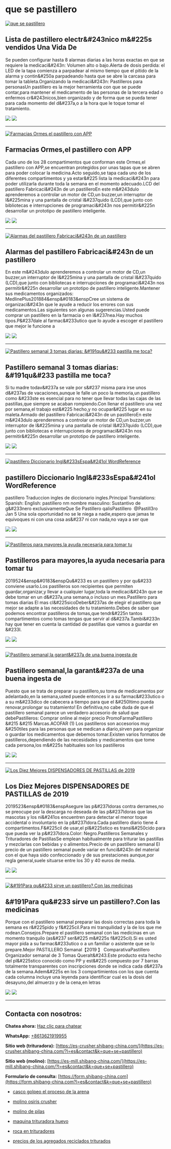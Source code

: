# que se pastillero

<a href="https://swt.shibang-china.com/?l=es&img&k=que+se+pastillero" target="_blank">![que se pastillero](http://static.shibang-china.com/all-800x300/90.jpg)</a>

## Lista de pastillero electr&#243nico m&#225s vendidos Una Vida De
Se pueden configurar hasta 8 alarmas diarias a las horas exactas en que se requiere la medicaci&#243n: Volumen alto o bajo.Alerta de dosis perdida: el LED de la tapa comienza a parpadear al mismo tiempo que el pitido de la alarma y contin&#250a parpadeando hasta que se abre la carcasa para tomar la tableta.Organizando la medicaci&#243n: Pastilleros para personasUn pastillero es la mejor herramienta con que se puede contar,para mantener el medicamento de las personas de la tercera edad o enfermos cr&#243nicos,bien organizado y de forma que se pueda tener para cada momento del d&#237a,o a la hora que le toque tomar el tratamiento.


<a href="https://whatsapp.shibangsoft.com/WhatsApp.php" target="_blank" title="WhatsApp">![](http://static.shibang-china.com/icon/whatsapp.png)</a> <a href="https://swt.shibang-china.com/?l=es&icon&k=que+se+pastillero" target="_blank">![](http://static.shibang-china.com/icon/chat-es.png)</a>

---

<a href="https://swt.shibang-china.com/?l=es&img&k=que+se+pastillero" target="_blank">![Farmacias Ormes,el pastillero con APP](http://static.shibang-china.com/all-800x300/100.jpg)</a>

## Farmacias Ormes,el pastillero con APP
Cada uno de los 28 compartimentos que conforman este Ormes,el pastillero con APP,se encuentran protegidos por unas tapas que se abren para poder colocar la medicina.Acto seguido,se tapa cada uno de los diferentes compartimentos y ya estar&#225 lista la medicaci&#243n para poder utilizarla durante toda la semana en el momento adecuado.LCD del pastillero Fabricaci&#243n de un pastilleroEn este m&#243dulo aprenderemos a controlar un motor de CD,un buzzer,un interruptor de l&#225mina y una pantalla de cristal l&#237quido (LCD),que junto con bibliotecas e interrupciones de programaci&#243n nos permitir&#225n desarrollar un prototipo de pastillero inteligente.


<a href="https://whatsapp.shibangsoft.com/WhatsApp.php" target="_blank" title="WhatsApp">![](http://static.shibang-china.com/icon/whatsapp.png)</a> <a href="https://swt.shibang-china.com/?l=es&icon&k=que+se+pastillero" target="_blank">![](http://static.shibang-china.com/icon/chat-es.png)</a>

---

<a href="https://swt.shibang-china.com/?l=es&img&k=que+se+pastillero" target="_blank">![Alarmas del pastillero Fabricaci&#243n de un pastillero](http://static.shibang-china.com/all-800x300/926.jpg)</a>

## Alarmas del pastillero Fabricaci&#243n de un pastillero
En este m&#243dulo aprenderemos a controlar un motor de CD,un buzzer,un interruptor de l&#225mina y una pantalla de cristal l&#237quido (LCD),que junto con bibliotecas e interrupciones de programaci&#243n nos permitir&#225n desarrollar un prototipo de pastillero inteligente.Mantener sus medicamentos organizados: MedlinePlus201884&ensp&#0183&enspCree un sistema de organizaci&#243n que le ayude a reducir los errores con sus medicamentos.Las siguientes son algunas sugerencias.Usted puede comprar un pastillero en la farmacia o en l&#237nea.Hay muchos tipos.P&#237dale al farmac&#233utico que lo ayude a escoger el pastillero que mejor le funcione a


<a href="https://whatsapp.shibangsoft.com/WhatsApp.php" target="_blank" title="WhatsApp">![](http://static.shibang-china.com/icon/whatsapp.png)</a> <a href="https://swt.shibang-china.com/?l=es&icon&k=que+se+pastillero" target="_blank">![](http://static.shibang-china.com/icon/chat-es.png)</a>

---

<a href="https://swt.shibang-china.com/?l=es&img&k=que+se+pastillero" target="_blank">![Pastillero semanal 3 tomas diarias: &#191qu&#233 pastilla me toca?](http://static.shibang-china.com/all-800x300/1186.jpg)</a>

## Pastillero semanal 3 tomas diarias: &#191qu&#233 pastilla me toca?
Si tu madre todav&#237a se vale por s&#237 misma para irse unos d&#237as de vacaciones,aunque le falle un poco la memoria,un pastillero como &#233ste es esencial para no tener que llevar todas las cajas de las pastillas,que siempre se acaban rompiendo.Con llenar el pastillero una vez por semana,el trabajo est&#225 hecho,y no ocupar&#225 lugar en su maleta.Armado del pastillero Fabricaci&#243n de un pastilleroEn este m&#243dulo aprenderemos a controlar un motor de CD,un buzzer,un interruptor de l&#225mina y una pantalla de cristal l&#237quido (LCD),que junto con bibliotecas e interrupciones de programaci&#243n nos permitir&#225n desarrollar un prototipo de pastillero inteligente.


<a href="https://whatsapp.shibangsoft.com/WhatsApp.php" target="_blank" title="WhatsApp">![](http://static.shibang-china.com/icon/whatsapp.png)</a> <a href="https://swt.shibang-china.com/?l=es&icon&k=que+se+pastillero" target="_blank">![](http://static.shibang-china.com/icon/chat-es.png)</a>

---

<a href="https://swt.shibang-china.com/?l=es&img&k=que+se+pastillero" target="_blank">![pastillero Diccionario Ingl&#233sEspa&#241ol WordReference](http://static.shibang-china.com/all-800x300/651.jpg)</a>

## pastillero Diccionario Ingl&#233sEspa&#241ol WordReference
pastillero Traduccion ingles de diccionario ingles.Principal Translations: Spanish: English: pastillero nm nombre masculino: Sustantivo de g&#233nero exclusivamenteQue Se Pastillero qalisPastillero ‏ @Pastill3ro Jan 5 Una sola oportunidad no se le niega a nadie,espero que jamas te equivoques ni con una cosa as&#237 ni con nada,no vaya a ser que


<a href="https://whatsapp.shibangsoft.com/WhatsApp.php" target="_blank" title="WhatsApp">![](http://static.shibang-china.com/icon/whatsapp.png)</a> <a href="https://swt.shibang-china.com/?l=es&icon&k=que+se+pastillero" target="_blank">![](http://static.shibang-china.com/icon/chat-es.png)</a>

---

<a href="https://swt.shibang-china.com/?l=es&img&k=que+se+pastillero" target="_blank">![Pastilleros para mayores,la ayuda necesaria para tomar tu](http://static.shibang-china.com/all-800x300/409.jpg)</a>

## Pastilleros para mayores,la ayuda necesaria para tomar tu
2019524&ensp&#0183&enspQu&#233 es un pastillero y por qu&#233 conviene usarlo.Los pastilleros son recipientes que permiten guardar,organizar,y llevar a cualquier lugar,toda la medicaci&#243n que se debe tomar en un d&#237a,una semana,o incluso un mes.Pastillero para tomas diarias El mas cl&#225sicoDeber&#237as de elegir el pastillero que mejor se adapte a las necesidades de tu tratamiento.Debes de saber que podemos encontrar pastilleros de tomas,que tendr&#225n tantos compartimentos como tomas tengas que servir al d&#237a.Tambi&#233n hay que tener en cuenta la cantidad de pastillas que vamos a guardar en &#233l.


<a href="https://whatsapp.shibangsoft.com/WhatsApp.php" target="_blank" title="WhatsApp">![](http://static.shibang-china.com/icon/whatsapp.png)</a> <a href="https://swt.shibang-china.com/?l=es&icon&k=que+se+pastillero" target="_blank">![](http://static.shibang-china.com/icon/chat-es.png)</a>

---

<a href="https://swt.shibang-china.com/?l=es&img&k=que+se+pastillero" target="_blank">![Pastillero semanal,la garant&#237a de una buena ingesta de](http://static.shibang-china.com/all-800x300/46.jpg)</a>

## Pastillero semanal,la garant&#237a de una buena ingesta de
Puesto que se trata de preparar su pastillero,su toma de medicamentos por adelantado,en la semana,usted puede entonces ir a su farmac&#233utico o a su m&#233dico de cabecera a tiempo para que el &#250ltimo pueda renovar,prolongar su tratamiento! En definitiva,no cabe duda de que el pastillero semanal parece un verdadero accesorio de salud que debePastilleros: Comprar online al mejor precio PromoFarmaPastillero &#215 &#215 Marcas.ACOFAR (1) Los pastilleros son accesorios muy &#250tiles para las personas que se medican a diario,sirven para organizar o guardar los medicamentos que debemos tomar.Existen varios formatos de pastilleros,dependiendo de las necesidades y medicamentos que tome cada persona,los m&#225s habituales son los pastilleros


<a href="https://whatsapp.shibangsoft.com/WhatsApp.php" target="_blank" title="WhatsApp">![](http://static.shibang-china.com/icon/whatsapp.png)</a> <a href="https://swt.shibang-china.com/?l=es&icon&k=que+se+pastillero" target="_blank">![](http://static.shibang-china.com/icon/chat-es.png)</a>

---

<a href="https://swt.shibang-china.com/?l=es&img&k=que+se+pastillero" target="_blank">![Los Diez Mejores DISPENSADORES DE PASTILLAS de 2019](http://static.shibang-china.com/all-800x300/356.jpg)</a>

## Los Diez Mejores DISPENSADORES DE PASTILLAS de 2019
2019523&ensp&#0183&enspAsegure las p&#237ldoras contra derrames,no se preocupe por la descarga no deseada de las p&#237ldoras que las mascotas y los ni&#241os encuentren para detectar el menor toque accidental o involuntario en la p&#237ldora.Cada pastillero diario tiene 4 compartimentos.F&#225cil de usar,el pl&#225stico es transl&#250cido para que pueda ver la p&#237ldora.Color: Negro.Pastilleros Semanales y Trituradores de PastillasSe emplean habitualmente para triturar las pastillas y mezclarlas con bebidas y o alimentos.Precio de un pastillero semanal El precio de un pastillero semanal puede variar en funci&#243n del material con el que haya sido confeccionado y de sus prestaciones aunque,por regla general,suele situarse entre los 30 y 40 euros de media.


<a href="https://whatsapp.shibangsoft.com/WhatsApp.php" target="_blank" title="WhatsApp">![](http://static.shibang-china.com/icon/whatsapp.png)</a> <a href="https://swt.shibang-china.com/?l=es&icon&k=que+se+pastillero" target="_blank">![](http://static.shibang-china.com/icon/chat-es.png)</a>

---

<a href="https://swt.shibang-china.com/?l=es&img&k=que+se+pastillero" target="_blank">![&#191Para qu&#233 sirve un pastillero?.Con las medicinas](http://static.shibang-china.com/all-800x300/42.jpg)</a>

## &#191Para qu&#233 sirve un pastillero?.Con las medicinas
Porque con el pastillero semanal preparar las dosis correctas para toda la semana es r&#225pido y f&#225cil.Para mi tranquilidad y la de los que me rodean.Consejos.Prepare el pastillero semanal con las medicinas en un momento tranquilo (as&#237 ser&#225 m&#225s f&#225cil).Si es usted mayor pida a su farmac&#233utico o a un familiar o asistente que se lo prepare.Mejor PASTILLERO Semanal【2019 】 ComparativaPastillero Organizador semanal de 3 Tomas Queralt&#243.Este producto esta hecho del pl&#225stico conocido como PP y est&#225 compuesto por 7 barras totalmente transparentes con inscripciones donde se indica cada d&#237a de la semana.Adem&#225s en los 3 compartimientos con los que cuenta cada columna incluye una leyenda para identificar cual es la dosis del desayuno,del almuerzo y de la cena,en letras


<a href="https://whatsapp.shibangsoft.com/WhatsApp.php" target="_blank" title="WhatsApp">![](http://static.shibang-china.com/icon/whatsapp.png)</a> <a href="https://swt.shibang-china.com/?l=es&icon&k=que+se+pastillero" target="_blank">![](http://static.shibang-china.com/icon/chat-es.png)</a>

---
## Contacta con nosotros:

**Chatea ahora:** [Haz clic para chatear](https://swt.shibang-china.com?l=es&contact&k=que+se+pastillero)

**WhatsApp:**  [+8613621919955](https://whatsapp.shibangsoft.com/WhatsApp.php)

**Sitio web (trituradora):** [https://es-crusher.shibang-china.com/](https://es-crusher.shibang-china.com/?l=es&contact&k=que+se+pastillero)

**Sitio web (molino):** [https://es-mill.shibang-china.com/](https://es-mill.shibang-china.com/?l=es&contact&k=que+se+pastillero)

**Formulario de consulta:** [https://form.shibang-china.com](https://form.shibang-china.com?l=es&contact&k=que+se+pastillero)

* [casco golpeo el proceso de la arena](../75/casco%20golpeo%20el%20proceso%20de%20la%20arena.md)

* [molino osiris crusher](../80/molino%20osiris%20crusher.md)

* [molino de pilas](../74/molino%20de%20pilas.md)

* [maquina trituradora huevo](../66/maquina%20trituradora%20huevo.md)

* [roca en trituradores](../70/roca%20en%20trituradores.md)

* [precios de los agregados reciclados triturados](../66/precios%20de%20los%20agregados%20reciclados%20triturados.md)